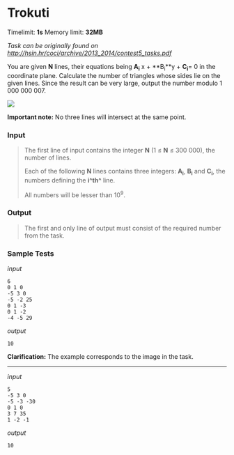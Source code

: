 # Trokuti

Timelimit: **1s** Memory limit: **32MB**

*Task can be originally found on http://hsin.hr/coci/archive/2013_2014/contest5_tasks.pdf*

You are given **N** lines, their equations being **A<sub>i</sub>** x +
**B<sub>i</sub>**y + **C<sub>i</sub>**= 0 in the coordinate plane. Calculate the
number of triangles whose sides lie on the given lines. Since the result
can be very large, output the number modulo 1 000 000 007.

![](/_static/img/tasks/trokuti.png)

**Important note:** No three lines will intersect at the same point.

### Input
> The first line of input contains the integer **N** (1 ≤ **N** ≤ 300
> 000), the number of lines.
> 
> Each of the following **N** lines contains three integers: **A<sub>i</sub>**,
> **B<sub>i</sub>** and **C<sub>i</sub>**, the numbers defining the **i^th^** line.
> 
> All numbers will be lesser than 10<sup>9</sup>.

### Output
> The first and only line of output must consist of the required number
> from the task.

### Sample Tests
_input_

```
6
0 1 0
-5 3 0
-5 -2 25
0 1 -3
0 1 -2
-4 -5 29
```

_output_
```
10
```

**Clarification:** The example corresponds to the image in the task.   

---

_input_

```
5
-5 3 0
-5 -3 -30
0 1 0
3 7 35
1 -2 -1
```

_output_
```
10
```